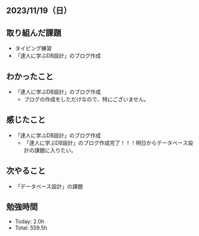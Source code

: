 ## 2023/11/19（日）

## 取り組んだ課題

- タイピング練習
- 「達人に学ぶDB設計」のブログ作成

## わかったこと

- 「達人に学ぶDB設計」のブログ作成
  - ブログの作成をしただけなので、特にございません。

## 感じたこと 
- 「達人に学ぶDB設計」のブログ作成
  - 「達人に学ぶDB設計」のブログ作成完了！！！明日からデータベース設計の課題に入りたい。

## 次やること

- 「データベース設計」の課題

## 勉強時間

- Today: 2.0h
- Total: 559.5h

